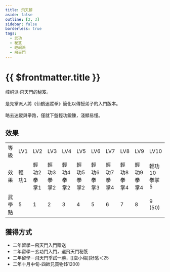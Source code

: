 ```yaml
---
title: 飛天腳
aside: false
outline: [2, 3]
sidebar: false
borderless: true
tags:
  - 武功
  - 秘笈
  - 崆峒派
  - 飛天門
---
```


# {{ $frontmatter.title }}

<BookItemIcon :size="`medium`" :needLink="false" :no="6002"></BookItemIcon>

崆峒派‧飛天門的秘笈。
<br><br>
是先掌派人將《仙鶴迷蹤拳》簡化以傳授弟子的入門版本。
<br><br>
略去迷蹤與拳路，僅就下盤輕功鍛鍊，淺顯易懂。
<br clear="all" />

## 效果

<table>
    <tr>
        <td>等級</td>
        <td>LV1</td>
        <td>LV2</td>
        <td>LV3</td>
        <td>LV4</td>
        <td>LV5</td>
        <td>LV6</td>
        <td>LV7</td>
        <td>LV8</td>
        <td>LV9</td>
        <td>LV10</td>
    </tr>
    <tr>
        <td>效果</td>
        <td>輕功1</td>
        <td>輕功2<br>拳掌1</td>
        <td>輕功3<br>拳掌2</td>
        <td>輕功4<br>拳掌2</td>
        <td>輕功5<br>拳掌2</td>
        <td>輕功6<br>拳掌3</td>
        <td>輕功7<br>拳掌4</td>
        <td>輕功8<br>拳掌4</td>
        <td>輕功9<br>拳掌4</td>
        <td>輕功10<br>拳掌5</td>
    </tr>
    <tr>
        <td>武學點</td>
        <td>5</td>
        <td>1</td>
        <td>2</td>
        <td>3</td>
        <td>4</td>
        <td>5</td>
        <td>6</td>
        <td>7</td>
        <td>8</td>
        <td>9 (50)</td>
    </tr>
</table>

## 獲得方式

- 二年留學－飛天門入門贈送
- 二年留學－玄功門入門，選飛天門秘笈
- 二年留學－飛天門季試一勝，[[虞小梅]]好感＜25
- 二年十月中旬-四師兄買物($1200)
